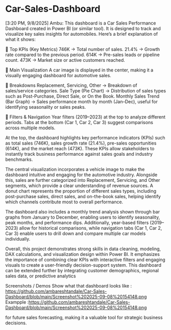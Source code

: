 # Car-Sales-Dashboard
[3:20 PM, 9/8/2025] Ambu: This dashboard is a Car Sales Performance Dashboard created in Power BI (or similar tool). It is designed to track and visualize key sales insights for automobiles. Here’s a brief explanation of what it shows:

🔹 Top KPIs (Key Metrics)
746K → Total number of sales.
21.4% → Growth rate compared to the previous period.
614K → Pre-sales leads or pipeline count.
473K → Market size or active customers reached.

🔹 Main Visualization
A car image is displayed in the center, making it a visually engaging dashboard for automotive sales.

🔹 Breakdowns
Replacement, Servicing, Other → Breakdown of sales/service categories.
Sale Type (Pie Chart) → Distribution of sales types such as Post-Purchase, Direct Sale, or On the Book.
Monthly Sales Trend (Bar Graph) → Sales performance month by month (Jan–Dec), useful for identifying seasonality or sales peaks.

🔹 Filters & Navigation
Year filters (2019–2023) at the top to analyze different periods.
Tabs at the bottom (Car 1, Car 2, Car 3) suggest comparisons across multiple models.

At the top, the dashboard highlights key performance indicators (KPIs) such as total sales (746K), sales growth rate (21.4%), pre-sales opportunities (614K), and the market reach (473K). These KPIs allow stakeholders to instantly track business performance against sales goals and industry benchmarks.

The central visualization incorporates a vehicle image to make the dashboard intuitive and engaging for the automotive industry. Alongside this, sales are further categorized into Replacement, Servicing, and Other segments, which provide a clear understanding of revenue sources. A donut chart represents the proportion of different sales types, including post-purchase sales, direct sales, and on-the-book sales, helping identify which channels contribute most to overall performance.

The dashboard also includes a monthly trend analysis shown through bar graphs from January to December, enabling users to identify seasonality, peak months, and performance dips. Additionally, year-based filters (2019–2023) allow for historical comparisons, while navigation tabs (Car 1, Car 2, Car 3) enable users to drill down and compare multiple car models individually.

Overall, this project demonstrates strong skills in data cleaning, modeling, DAX calculations, and visualization design within Power BI. It emphasizes the importance of combining clear KPIs with interactive filters and engaging visuals to create a user-friendly decision-support system. This dashboard can be extended further by integrating customer demographics, regional sales data, or predictive analytics

Screenshots / Demos
Show what that dashboard looks like : https://github.com/ambareshtandale/Car-Sales-Dashboard/blob/main/Screenshot%202025-09-08%20154148.png
Exampple :https://github.com/ambareshtandale/Car-Sales-Dashboard/blob/main/Screenshot%202025-09-08%20154148.png

for future sales forecasting, making it a valuable tool for strategic business decisions.

